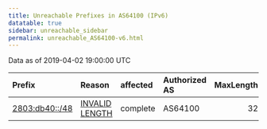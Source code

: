 ```yaml
---
title: Unreachable Prefixes in AS64100 (IPv6)
datatable: true
sidebar: unreachable_sidebar
permalink: unreachable_AS64100-v6.html
---
```


Data as of 2019-04-02 19:00:00 UTC


<div class="datatable-begin"></div>

| Prefix                                                 | Reason                                                                                                   | affected   | Authorized AS   |   MaxLength | Anchor                                         |   unreachable /48s |
|:-------------------------------------------------------|:---------------------------------------------------------------------------------------------------------|:-----------|:----------------|------------:|:-----------------------------------------------|-------------------:|
| [2803:db40::/48](https://stat.ripe.net/2803:db40::/48) | [INVALID LENGTH](https://rpki-validator.ripe.net/announcement-preview?asn=AS64100&prefix=2803:db40::/48) | complete   | AS64100         |          32 | [LACNIC](unreachable_LACNIC_RPKI_Root-v6.html) |                  1 |

<div class="datatable-end"></div>